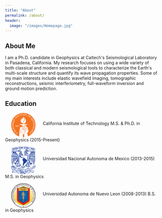 ```yaml
---
title: "About"
permalink: /about/
header:
  image: "/images/Homepage.jpg"
---
```

## About Me
I am a Ph.D. candidate in Geophysics at Caltech's Seismological Laboratory in Pasadena, California. My research focuses on using a wide variety of both classical and modern seismological tools to characterize the Earth's multi-scale structure and quantify its wave propagation properties. Some of my main interests include elastic wavefield imaging, tomographic reconstructions, seismic interferiometry, full-waveform inversion and ground motion prediction.

## Education
<p>
<img src="/images/CALTECH_LOGO.png" class="float-left" width="80" hspace="20" align="middle">
California Institute of Technology
M.S. & Ph.D. in Geophysics (2015-Present)
</p>

<p>
<img src="/images/UNAM_LOGO.png" class="float-left" width="80" hspace="20" align="middle">
Universidad Nacional Autonoma de Mexico (2013-2015)
M.S. in Geophysics
</p>

<p>
<img src="/images/UANL_LOGO.png" class="float-left" width="80" hspace="20" align="middle">
Universidad Autonoma de Nuevo Leon (2008-2013)
B.S. in Geophysics
</p>
